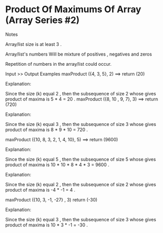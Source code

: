 # Product Of Maximums Of Array (Array Series #2)

Notes

Array/list size is at least 3 .

Array/list's numbers Will be mixture of positives , negatives and zeros

Repetition of numbers in the array/list could occur.

Input >> Output Examples
maxProduct ({4, 3, 5}, 2) ==>  return (20)

Explanation:

Since the size (k) equal 2 , then the subsequence of size 2 whose gives product of maxima is 5 * 4 = 20 .
maxProduct ({8, 10 , 9, 7}, 3) ==>  return (720)

Explanation:

Since the size (k) equal 3 , then the subsequence of size 3 whose gives product of maxima is  8 * 9 * 10 = 720 .

maxProduct ({10, 8, 3, 2, 1, 4, 10}, 5) ==> return (9600)

Explanation:

Since the size (k) equal 5 , then the subsequence of size 5 whose gives product of maxima is  10 * 10 * 8 * 4 * 3 = 9600 .

Explanation:

Since the size (k) equal 2 , then the subsequence of size 2 whose gives product of maxima is  -4 * -1 = 4 .

maxProduct ({10, 3, -1, -27} , 3)  return (-30)

Explanation:

Since the size (k) equal 3 , then the subsequence of size 3 whose gives product of maxima is 10 * 3 * -1 = -30 .